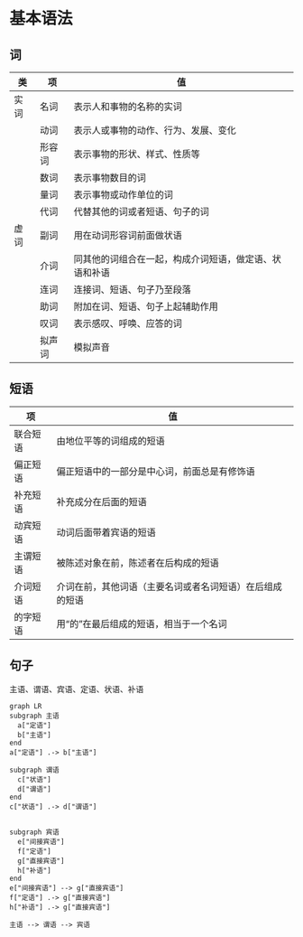 # 基本语法

## 词

|类|项|值|
|-|-|-|
|实词|名词|表示人和事物的名称的实词|
||动词|表示人或事物的动作、行为、发展、变化|
||形容词|表示事物的形状、样式、性质等|
||数词|表示事物数目的词|
||量词|表示事物或动作单位的词|
||代词|代替其他的词或者短语、句子的词|
|虚词|副词|用在动词形容词前面做状语|
||介词|同其他的词组合在一起，构成介词短语，做定语、状语和补语|
||连词|连接词、短语、句子乃至段落|
||助词|附加在词、短语、句子上起辅助作用|
||叹词|表示感叹、呼唤、应答的词|
||拟声词|模拟声音|

## 短语

|项|值|
|-|-|
|联合短语|由地位平等的词组成的短语|
|偏正短语|偏正短语中的一部分是中心词，前面总是有修饰语|
|补充短语|补充成分在后面的短语|
|动宾短语|动词后面带着宾语的短语|
|主谓短语|被陈述对象在前，陈述者在后构成的短语|
|介词短语|介词在前，其他词语（主要名词或者名词短语）在后组成的短语|
|的字短语|用“的”在最后组成的短语，相当于一个名词|

## 句子

主语、谓语、宾语、定语、状语、补语

```mermaid
graph LR
subgraph 主语
  a["定语"]
  b["主语"]
end
a["定语"] .-> b["主语"]

subgraph 谓语
  c["状语"]
  d["谓语"]
end
c["状语"] .-> d["谓语"]


subgraph 宾语
  e["间接宾语"]
  f["定语"]
  g["直接宾语"]
  h["补语"]
end
e["间接宾语"] --> g["直接宾语"]
f["定语"] .-> g["直接宾语"]
h["补语"] .-> g["直接宾语"]

主语 --> 谓语 --> 宾语
```
